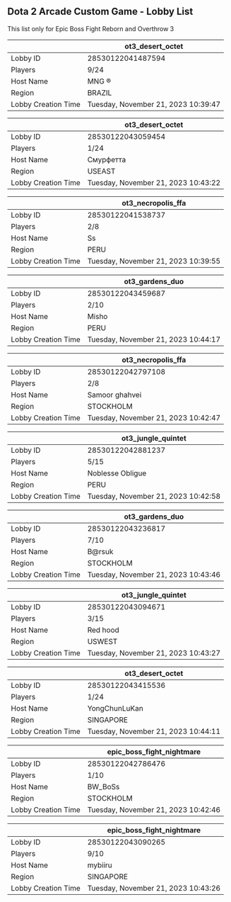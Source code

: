 ## Dota 2 Arcade Custom Game - Lobby List

This list only for Epic Boss Fight Reborn and Overthrow 3

|  | ot3_desert_octet |
| ------ | ------ |
| Lobby ID | 28530122041487594 |
| Players | 9/24 |
| Host Name | MNG ® |
| Region | BRAZIL |
| Lobby Creation Time | Tuesday, November 21, 2023 10:39:47 |


|  | ot3_desert_octet |
| ------ | ------ |
| Lobby ID | 28530122043059454 |
| Players | 1/24 |
| Host Name | Смурфетта |
| Region | USEAST |
| Lobby Creation Time | Tuesday, November 21, 2023 10:43:22 |


|  | ot3_necropolis_ffa |
| ------ | ------ |
| Lobby ID | 28530122041538737 |
| Players | 2/8 |
| Host Name | Ss |
| Region | PERU |
| Lobby Creation Time | Tuesday, November 21, 2023 10:39:55 |


|  | ot3_gardens_duo |
| ------ | ------ |
| Lobby ID | 28530122043459687 |
| Players | 2/10 |
| Host Name | Misho |
| Region | PERU |
| Lobby Creation Time | Tuesday, November 21, 2023 10:44:17 |


|  | ot3_necropolis_ffa |
| ------ | ------ |
| Lobby ID | 28530122042797108 |
| Players | 2/8 |
| Host Name | Samoor ghahvei |
| Region | STOCKHOLM |
| Lobby Creation Time | Tuesday, November 21, 2023 10:42:47 |


|  | ot3_jungle_quintet |
| ------ | ------ |
| Lobby ID | 28530122042881237 |
| Players | 5/15 |
| Host Name | Noblesse Obligue |
| Region | PERU |
| Lobby Creation Time | Tuesday, November 21, 2023 10:42:58 |


|  | ot3_gardens_duo |
| ------ | ------ |
| Lobby ID | 28530122043236817 |
| Players | 7/10 |
| Host Name | B@rsuk |
| Region | STOCKHOLM |
| Lobby Creation Time | Tuesday, November 21, 2023 10:43:46 |


|  | ot3_jungle_quintet |
| ------ | ------ |
| Lobby ID | 28530122043094671 |
| Players | 3/15 |
| Host Name | Red hood |
| Region | USWEST |
| Lobby Creation Time | Tuesday, November 21, 2023 10:43:27 |


|  | ot3_desert_octet |
| ------ | ------ |
| Lobby ID | 28530122043415536 |
| Players | 1/24 |
| Host Name | YongChunLuKan |
| Region | SINGAPORE |
| Lobby Creation Time | Tuesday, November 21, 2023 10:44:11 |


|  | epic_boss_fight_nightmare |
| ------ | ------ |
| Lobby ID | 28530122042786476 |
| Players | 1/10 |
| Host Name | BW_BoSs |
| Region | STOCKHOLM |
| Lobby Creation Time | Tuesday, November 21, 2023 10:42:46 |


|  | epic_boss_fight_nightmare |
| ------ | ------ |
| Lobby ID | 28530122043090265 |
| Players | 9/10 |
| Host Name | mybiiru |
| Region | SINGAPORE |
| Lobby Creation Time | Tuesday, November 21, 2023 10:43:26 |



